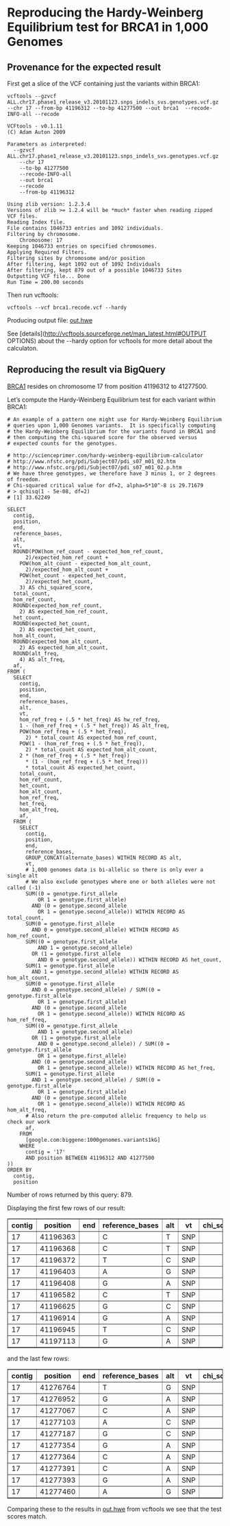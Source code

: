 <!-- R Markdown Documentation, DO NOT EDIT THE PLAIN MARKDOWN VERSION OF THIS FILE -->

<!-- Copyright 2014 Google Inc. All rights reserved. -->

<!-- Licensed under the Apache License, Version 2.0 (the "License"); -->
<!-- you may not use this file except in compliance with the License. -->
<!-- You may obtain a copy of the License at -->

<!--     http://www.apache.org/licenses/LICENSE-2.0 -->

<!-- Unless required by applicable law or agreed to in writing, software -->
<!-- distributed under the License is distributed on an "AS IS" BASIS, -->
<!-- WITHOUT WARRANTIES OR CONDITIONS OF ANY KIND, either express or implied. -->
<!-- See the License for the specific language governing permissions and -->
<!-- limitations under the License. -->

Reproducing the Hardy-Weinberg Equilibrium test for BRCA1 in 1,000 Genomes
========================================================

Provenance for the expected result
---------------------------
First get a slice of the VCF containing just the variants within BRCA1:
```
vcftools --gzvcf ALL.chr17.phase1_release_v3.20101123.snps_indels_svs.genotypes.vcf.gz --chr 17 --from-bp 41196312 --to-bp 41277500 --out brca1  --recode-INFO-all --recode

VCFtools - v0.1.11
(C) Adam Auton 2009

Parameters as interpreted:
  --gzvcf ALL.chr17.phase1_release_v3.20101123.snps_indels_svs.genotypes.vcf.gz
	--chr 17
	--to-bp 41277500
	--recode-INFO-all
	--out brca1
	--recode
	--from-bp 41196312

Using zlib version: 1.2.3.4
Versions of zlib >= 1.2.4 will be *much* faster when reading zipped VCF files.
Reading Index file.
File contains 1046733 entries and 1092 individuals.
Filtering by chromosome.
	Chromosome: 17
Keeping 1046733 entries on specified chromosomes.
Applying Required Filters.
Filtering sites by chromosome and/or position
After filtering, kept 1092 out of 1092 Individuals
After filtering, kept 879 out of a possible 1046733 Sites
Outputting VCF file... Done
Run Time = 200.00 seconds
```
Then run vcftools:
```
vcftools --vcf brca1.recode.vcf --hardy
```
Producing output file: [out.hwe](./vcfstats-output/out.hwe)

See [details](http://vcftools.sourceforge.net/man_latest.html#OUTPUT OPTIONS) about the --hardy option for vcftools for more detail about the calculaton.
 
Reproducing the result via BigQuery
------------------------------------
[BRCA1](http://www.genecards.org/cgi-bin/carddisp.pl?gene=BRCA1) resides on chromosome 17 from position 41196312 to 41277500.  




Let’s compute the Hardy-Weinberg Equilibrium test for each variant within BRCA1:

```
# An example of a pattern one might use for Hardy-Weinberg Equilibrium
# queries upon 1,000 Genomes variants.  It is specifically computing
# the Hardy-Weinberg Equilibrium for the variants found in BRCA1 and
# then computing the chi-squared score for the observed versus
# expected counts for the genotypes.

# http://scienceprimer.com/hardy-weinberg-equilibrium-calculator
# http://www.nfstc.org/pdi/Subject07/pdi_s07_m01_02.htm
# http://www.nfstc.org/pdi/Subject07/pdi_s07_m01_02.p.htm
# We have three genotypes, we therefore have 3 minus 1, or 2 degrees of freedom. 
# Chi-squared critical value for df=2, alpha=5*10^-8 is 29.71679
# > qchisq(1 - 5e-08, df=2)
# [1] 33.62249

SELECT
  contig,
  position,
  end,
  reference_bases,
  alt,
  vt,
  ROUND(POW(hom_ref_count - expected_hom_ref_count,
      2)/expected_hom_ref_count +
    POW(hom_alt_count - expected_hom_alt_count,
      2)/expected_hom_alt_count +
    POW(het_count - expected_het_count,
      2)/expected_het_count,
    3) AS chi_squared_score,
  total_count,
  hom_ref_count,
  ROUND(expected_hom_ref_count,
    2) AS expected_hom_ref_count,
  het_count,
  ROUND(expected_het_count,
    2) AS expected_het_count,
  hom_alt_count,
  ROUND(expected_hom_alt_count,
    2) AS expected_hom_alt_count,
  ROUND(alt_freq,
    4) AS alt_freq,
  af,
FROM (
  SELECT
    contig,
    position,
    end,
    reference_bases,
    alt,
    vt,
    hom_ref_freq + (.5 * het_freq) AS hw_ref_freq,
    1 - (hom_ref_freq + (.5 * het_freq)) AS alt_freq,
    POW(hom_ref_freq + (.5 * het_freq),
      2) * total_count AS expected_hom_ref_count,
    POW(1 - (hom_ref_freq + (.5 * het_freq)),
      2) * total_count AS expected_hom_alt_count,
    2 * (hom_ref_freq + (.5 * het_freq)) 
      * (1 - (hom_ref_freq + (.5 * het_freq))) 
      * total_count AS expected_het_count,
    total_count,
    hom_ref_count,
    het_count,
    hom_alt_count,
    hom_ref_freq,
    het_freq,
    hom_alt_freq,
    af,
  FROM (
    SELECT
      contig,
      position,
      end,
      reference_bases,
      GROUP_CONCAT(alternate_bases) WITHIN RECORD AS alt,
      vt,
      # 1,000 genomes data is bi-allelic so there is only ever a single alt
      # We also exclude genotypes where one or both alleles were not called (-1)
      SUM((0 = genotype.first_allele
          OR 1 = genotype.first_allele)
        AND (0 = genotype.second_allele
          OR 1 = genotype.second_allele)) WITHIN RECORD AS total_count,
      SUM(0 = genotype.first_allele
        AND 0 = genotype.second_allele) WITHIN RECORD AS hom_ref_count,
      SUM((0 = genotype.first_allele
          AND 1 = genotype.second_allele)
        OR (1 = genotype.first_allele
          AND 0 = genotype.second_allele)) WITHIN RECORD AS het_count,
      SUM(1 = genotype.first_allele
        AND 1 = genotype.second_allele) WITHIN RECORD AS hom_alt_count,
      SUM(0 = genotype.first_allele
        AND 0 = genotype.second_allele) / SUM((0 = genotype.first_allele
          OR 1 = genotype.first_allele)
        AND (0 = genotype.second_allele
          OR 1 = genotype.second_allele)) WITHIN RECORD AS hom_ref_freq,
      SUM((0 = genotype.first_allele
          AND 1 = genotype.second_allele)
        OR (1 = genotype.first_allele
          AND 0 = genotype.second_allele)) / SUM((0 = genotype.first_allele
          OR 1 = genotype.first_allele)
        AND (0 = genotype.second_allele
          OR 1 = genotype.second_allele)) WITHIN RECORD AS het_freq,
      SUM(1 = genotype.first_allele
        AND 1 = genotype.second_allele) / SUM((0 = genotype.first_allele
          OR 1 = genotype.first_allele)
        AND (0 = genotype.second_allele
          OR 1 = genotype.second_allele)) WITHIN RECORD AS hom_alt_freq,
      # Also return the pre-computed allelic frequency to help us check our work
      af,
    FROM
      [google.com:biggene:1000genomes.variants1kG]
    WHERE
      contig = '17'
      AND position BETWEEN 41196312 AND 41277500
))
ORDER BY
  contig,
  position
```

Number of rows returned by this query: 879.

Displaying the first few rows of our result:
<!-- html table generated in R 3.0.2 by xtable 1.7-3 package -->
<!-- Tue Jun 24 13:04:35 2014 -->
<TABLE border=1>
<TR> <TH> contig </TH> <TH> position </TH> <TH> end </TH> <TH> reference_bases </TH> <TH> alt </TH> <TH> vt </TH> <TH> chi_squared_score </TH> <TH> total_count </TH> <TH> hom_ref_count </TH> <TH> expected_hom_ref_count </TH> <TH> het_count </TH> <TH> expected_het_count </TH> <TH> hom_alt_count </TH> <TH> expected_hom_alt_count </TH> <TH> alt_freq </TH> <TH> af </TH>  </TR>
  <TR> <TD> 17 </TD> <TD align="right"> 41196363 </TD> <TD align="right">  </TD> <TD> C </TD> <TD> T </TD> <TD> SNP </TD> <TD align="right"> 34.47 </TD> <TD align="right"> 1092 </TD> <TD align="right"> 1082 </TD> <TD align="right"> 1081.03 </TD> <TD align="right">   9 </TD> <TD align="right"> 10.94 </TD> <TD align="right">   1 </TD> <TD align="right"> 0.03 </TD> <TD align="right"> 0.01 </TD> <TD align="right"> 0.01 </TD> </TR>
  <TR> <TD> 17 </TD> <TD align="right"> 41196368 </TD> <TD align="right">  </TD> <TD> C </TD> <TD> T </TD> <TD> SNP </TD> <TD align="right"> 0.00 </TD> <TD align="right"> 1092 </TD> <TD align="right"> 1091 </TD> <TD align="right"> 1091.00 </TD> <TD align="right">   1 </TD> <TD align="right"> 1.00 </TD> <TD align="right">   0 </TD> <TD align="right"> 0.00 </TD> <TD align="right"> 0.00 </TD> <TD align="right"> 0.00 </TD> </TR>
  <TR> <TD> 17 </TD> <TD align="right"> 41196372 </TD> <TD align="right">  </TD> <TD> T </TD> <TD> C </TD> <TD> SNP </TD> <TD align="right"> 0.00 </TD> <TD align="right"> 1092 </TD> <TD align="right"> 1091 </TD> <TD align="right"> 1091.00 </TD> <TD align="right">   1 </TD> <TD align="right"> 1.00 </TD> <TD align="right">   0 </TD> <TD align="right"> 0.00 </TD> <TD align="right"> 0.00 </TD> <TD align="right"> 0.00 </TD> </TR>
  <TR> <TD> 17 </TD> <TD align="right"> 41196403 </TD> <TD align="right">  </TD> <TD> A </TD> <TD> G </TD> <TD> SNP </TD> <TD align="right"> 0.00 </TD> <TD align="right"> 1092 </TD> <TD align="right"> 1091 </TD> <TD align="right"> 1091.00 </TD> <TD align="right">   1 </TD> <TD align="right"> 1.00 </TD> <TD align="right">   0 </TD> <TD align="right"> 0.00 </TD> <TD align="right"> 0.00 </TD> <TD align="right"> 0.00 </TD> </TR>
  <TR> <TD> 17 </TD> <TD align="right"> 41196408 </TD> <TD align="right">  </TD> <TD> G </TD> <TD> A </TD> <TD> SNP </TD> <TD align="right"> 2.78 </TD> <TD align="right"> 1092 </TD> <TD align="right"> 529 </TD> <TD align="right"> 517.17 </TD> <TD align="right"> 445 </TD> <TD align="right"> 468.66 </TD> <TD align="right"> 118 </TD> <TD align="right"> 106.17 </TD> <TD align="right"> 0.31 </TD> <TD align="right"> 0.31 </TD> </TR>
  <TR> <TD> 17 </TD> <TD align="right"> 41196582 </TD> <TD align="right">  </TD> <TD> C </TD> <TD> T </TD> <TD> SNP </TD> <TD align="right"> 0.03 </TD> <TD align="right"> 1092 </TD> <TD align="right"> 1081 </TD> <TD align="right"> 1081.03 </TD> <TD align="right">  11 </TD> <TD align="right"> 10.94 </TD> <TD align="right">   0 </TD> <TD align="right"> 0.03 </TD> <TD align="right"> 0.01 </TD> <TD align="right"> 0.01 </TD> </TR>
  <TR> <TD> 17 </TD> <TD align="right"> 41196625 </TD> <TD align="right">  </TD> <TD> G </TD> <TD> C </TD> <TD> SNP </TD> <TD align="right"> 0.00 </TD> <TD align="right"> 1092 </TD> <TD align="right"> 1091 </TD> <TD align="right"> 1091.00 </TD> <TD align="right">   1 </TD> <TD align="right"> 1.00 </TD> <TD align="right">   0 </TD> <TD align="right"> 0.00 </TD> <TD align="right"> 0.00 </TD> <TD align="right"> 0.00 </TD> </TR>
  <TR> <TD> 17 </TD> <TD align="right"> 41196914 </TD> <TD align="right">  </TD> <TD> G </TD> <TD> A </TD> <TD> SNP </TD> <TD align="right"> 0.05 </TD> <TD align="right"> 1092 </TD> <TD align="right"> 1077 </TD> <TD align="right"> 1077.05 </TD> <TD align="right">  15 </TD> <TD align="right"> 14.90 </TD> <TD align="right">   0 </TD> <TD align="right"> 0.05 </TD> <TD align="right"> 0.01 </TD> <TD align="right"> 0.01 </TD> </TR>
  <TR> <TD> 17 </TD> <TD align="right"> 41196945 </TD> <TD align="right">  </TD> <TD> T </TD> <TD> C </TD> <TD> SNP </TD> <TD align="right"> 0.01 </TD> <TD align="right"> 1092 </TD> <TD align="right"> 1086 </TD> <TD align="right"> 1086.01 </TD> <TD align="right">   6 </TD> <TD align="right"> 5.98 </TD> <TD align="right">   0 </TD> <TD align="right"> 0.01 </TD> <TD align="right"> 0.00 </TD> <TD align="right"> 0.00 </TD> </TR>
  <TR> <TD> 17 </TD> <TD align="right"> 41197113 </TD> <TD align="right">  </TD> <TD> G </TD> <TD> A </TD> <TD> SNP </TD> <TD align="right"> 0.00 </TD> <TD align="right"> 1092 </TD> <TD align="right"> 1091 </TD> <TD align="right"> 1091.00 </TD> <TD align="right">   1 </TD> <TD align="right"> 1.00 </TD> <TD align="right">   0 </TD> <TD align="right"> 0.00 </TD> <TD align="right"> 0.00 </TD> <TD align="right"> 0.00 </TD> </TR>
   </TABLE>

and the last few rows:
<!-- html table generated in R 3.0.2 by xtable 1.7-3 package -->
<!-- Tue Jun 24 13:04:36 2014 -->
<TABLE border=1>
<TR> <TH> contig </TH> <TH> position </TH> <TH> end </TH> <TH> reference_bases </TH> <TH> alt </TH> <TH> vt </TH> <TH> chi_squared_score </TH> <TH> total_count </TH> <TH> hom_ref_count </TH> <TH> expected_hom_ref_count </TH> <TH> het_count </TH> <TH> expected_het_count </TH> <TH> hom_alt_count </TH> <TH> expected_hom_alt_count </TH> <TH> alt_freq </TH> <TH> af </TH>  </TR>
  <TR> <TD> 17 </TD> <TD align="right"> 41276764 </TD> <TD align="right">  </TD> <TD> T </TD> <TD> G </TD> <TD> SNP </TD> <TD align="right"> 0.00 </TD> <TD align="right"> 1092 </TD> <TD align="right"> 1091 </TD> <TD align="right"> 1091.00 </TD> <TD align="right">   1 </TD> <TD align="right"> 1.00 </TD> <TD align="right">   0 </TD> <TD align="right"> 0.00 </TD> <TD align="right"> 0.00 </TD> <TD align="right"> 0.00 </TD> </TR>
  <TR> <TD> 17 </TD> <TD align="right"> 41276952 </TD> <TD align="right">  </TD> <TD> G </TD> <TD> A </TD> <TD> SNP </TD> <TD align="right"> 0.57 </TD> <TD align="right"> 1092 </TD> <TD align="right"> 1047 </TD> <TD align="right"> 1046.48 </TD> <TD align="right">  44 </TD> <TD align="right"> 45.03 </TD> <TD align="right">   1 </TD> <TD align="right"> 0.48 </TD> <TD align="right"> 0.02 </TD> <TD align="right"> 0.02 </TD> </TR>
  <TR> <TD> 17 </TD> <TD align="right"> 41277067 </TD> <TD align="right">  </TD> <TD> C </TD> <TD> A </TD> <TD> SNP </TD> <TD align="right"> 0.00 </TD> <TD align="right"> 1092 </TD> <TD align="right"> 1091 </TD> <TD align="right"> 1091.00 </TD> <TD align="right">   1 </TD> <TD align="right"> 1.00 </TD> <TD align="right">   0 </TD> <TD align="right"> 0.00 </TD> <TD align="right"> 0.00 </TD> <TD align="right"> 0.00 </TD> </TR>
  <TR> <TD> 17 </TD> <TD align="right"> 41277103 </TD> <TD align="right">  </TD> <TD> A </TD> <TD> C </TD> <TD> SNP </TD> <TD align="right"> 0.03 </TD> <TD align="right"> 1092 </TD> <TD align="right"> 1081 </TD> <TD align="right"> 1081.03 </TD> <TD align="right">  11 </TD> <TD align="right"> 10.94 </TD> <TD align="right">   0 </TD> <TD align="right"> 0.03 </TD> <TD align="right"> 0.01 </TD> <TD align="right"> 0.01 </TD> </TR>
  <TR> <TD> 17 </TD> <TD align="right"> 41277187 </TD> <TD align="right">  </TD> <TD> G </TD> <TD> C </TD> <TD> SNP </TD> <TD align="right"> 49.85 </TD> <TD align="right"> 1092 </TD> <TD align="right"> 347 </TD> <TD align="right"> 288.72 </TD> <TD align="right"> 429 </TD> <TD align="right"> 545.56 </TD> <TD align="right"> 316 </TD> <TD align="right"> 257.72 </TD> <TD align="right"> 0.49 </TD> <TD align="right"> 0.49 </TD> </TR>
  <TR> <TD> 17 </TD> <TD align="right"> 41277354 </TD> <TD align="right">  </TD> <TD> G </TD> <TD> A </TD> <TD> SNP </TD> <TD align="right"> 0.00 </TD> <TD align="right"> 1092 </TD> <TD align="right"> 1091 </TD> <TD align="right"> 1091.00 </TD> <TD align="right">   1 </TD> <TD align="right"> 1.00 </TD> <TD align="right">   0 </TD> <TD align="right"> 0.00 </TD> <TD align="right"> 0.00 </TD> <TD align="right"> 0.00 </TD> </TR>
  <TR> <TD> 17 </TD> <TD align="right"> 41277364 </TD> <TD align="right">  </TD> <TD> C </TD> <TD> A </TD> <TD> SNP </TD> <TD align="right"> 0.00 </TD> <TD align="right"> 1092 </TD> <TD align="right"> 1091 </TD> <TD align="right"> 1091.00 </TD> <TD align="right">   1 </TD> <TD align="right"> 1.00 </TD> <TD align="right">   0 </TD> <TD align="right"> 0.00 </TD> <TD align="right"> 0.00 </TD> <TD align="right"> 0.00 </TD> </TR>
  <TR> <TD> 17 </TD> <TD align="right"> 41277391 </TD> <TD align="right">  </TD> <TD> C </TD> <TD> A </TD> <TD> SNP </TD> <TD align="right"> 0.00 </TD> <TD align="right"> 1092 </TD> <TD align="right"> 1091 </TD> <TD align="right"> 1091.00 </TD> <TD align="right">   1 </TD> <TD align="right"> 1.00 </TD> <TD align="right">   0 </TD> <TD align="right"> 0.00 </TD> <TD align="right"> 0.00 </TD> <TD align="right"> 0.00 </TD> </TR>
  <TR> <TD> 17 </TD> <TD align="right"> 41277393 </TD> <TD align="right">  </TD> <TD> G </TD> <TD> A </TD> <TD> SNP </TD> <TD align="right"> 0.01 </TD> <TD align="right"> 1092 </TD> <TD align="right"> 1087 </TD> <TD align="right"> 1087.01 </TD> <TD align="right">   5 </TD> <TD align="right"> 4.99 </TD> <TD align="right">   0 </TD> <TD align="right"> 0.01 </TD> <TD align="right"> 0.00 </TD> <TD align="right"> 0.00 </TD> </TR>
  <TR> <TD> 17 </TD> <TD align="right"> 41277460 </TD> <TD align="right">  </TD> <TD> A </TD> <TD> G </TD> <TD> SNP </TD> <TD align="right"> 0.03 </TD> <TD align="right"> 1092 </TD> <TD align="right"> 1081 </TD> <TD align="right"> 1081.03 </TD> <TD align="right">  11 </TD> <TD align="right"> 10.94 </TD> <TD align="right">   0 </TD> <TD align="right"> 0.03 </TD> <TD align="right"> 0.01 </TD> <TD align="right"> 0.01 </TD> </TR>
   </TABLE>

Comparing these to the results in [out.hwe](./vcfstats-output/out.hwe) from vcftools we see that the test scores match.


